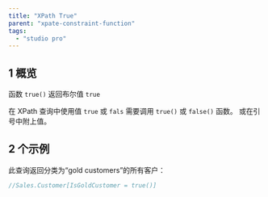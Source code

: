 ```yaml
---
title: "XPath True"
parent: "xpate-constraint-function"
tags:
  - "studio pro"
---
```


## 1 概览

函数 `true()` 返回布尔值 `true`

在 XPath 查询中使用值 `true` 或 `fals` 需要调用 `true()` 或 `false()` 函数。 或在引号中附上值。

## 2 个示例

此查询返回分类为“gold customers”的所有客户：

```java
//Sales.Customer[IsGoldCustomer = true()]
```

